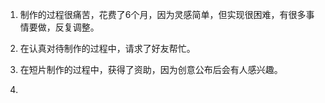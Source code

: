 1. 制作的过程很痛苦，花费了6个月，因为灵感简单，但实现很困难，有很多事情要做，反复调整。

2. 在认真对待制作的过程中，请求了好友帮忙。

3. 在短片制作的过程中，获得了资助，因为创意公布后会有人感兴趣。

4. 
